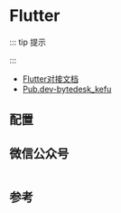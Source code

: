 # Flutter

::: tip 提示

:::

- [Flutter对接文档](https://www.bytedesk.com/support/article?uid=201808221551193&aid=202009141919351)
- [Pub.dev-bytedesk_kefu](https://pub.dev/packages/bytedesk_kefu)

## 配置

## 微信公众号

<img :src="$withBase('/image/qrcode_xiaperio_430.jpg')" style="width:250px;"/>

## 参考

